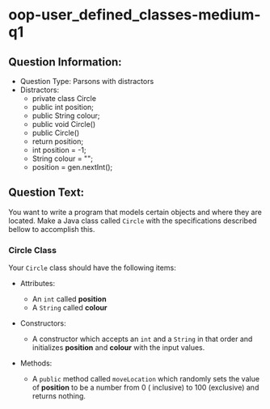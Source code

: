 # oop-user_defined_classes-medium-q1

## Question Information:

- Question Type: Parsons with distractors
- Distractors:
    - private class Circle
    - public int position;
    - public String colour;
    - public void Circle()
    - public Circle()
    - return position;
    - int position = -1;
    - String colour = "";
    - position = gen.nextInt();

## Question Text:

You want to write a program that models certain objects and where they are located. Make a Java class called `Circle`
with the specifications described bellow to accomplish this.

### Circle Class

Your `Circle` class should have the following items:

- Attributes:
    - An `int` called **position**
    - A `String` called **colour**

- Constructors:
    - A constructor which accepts an `int` and a `String` in that order and initializes **position** and **colour**
      with the input values.

- Methods:
    - A `public` method called `moveLocation` which randomly sets the value of **position** to be a number from 0 (
      inclusive) to 100 (exclusive) and returns nothing.
